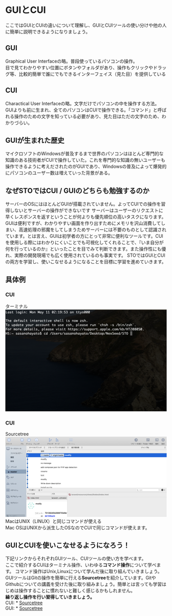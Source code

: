 # GUIとCUI
ここではGUIとCUIの違いについて理解し、GUIとCUIツールの使い分けや他の人に簡単に説明できるようになりましょう。

## GUI
Graphical User Interfaceの略。普段使っているパソコンの操作。
<br>目で見てわかりやすい位置にボタンやフォルダがあり、操作もクリックやドラッグ等、比較的簡単で誰にでもできるインターフェイス（見た目）を提供している

## CUI
Charactical User Interfaceの略。文字だけでパソコンの中を操作する方法。GUIよりも前に生まれ、全てのパソコンはCUIで操作できる。「コマンド」と呼ばれる操作のための文字を知っている必要があり、見た目はただの文字のため、わかりづらい。

## GUIが生まれた歴史
マイクロソフトのWindowsが普及するまで世界のパソコンはほとんど専門的な知識のある技術者がCUIで操作していた。これを専門的な知識の無いユーザーも操作できるように考えだされたのがGUIであり、Windowsの普及によって爆発的にパソコンのユーザー数は増えていった背景がある。

## なぜSTOではCUI / GUIのどちらも勉強するのか

サーバーのOSにはほとんどGUIが搭載されていません。よってCUIでの操作を習得しないとサーバーの操作ができないです
サーバーはユーザーのリクエストに早くレスポンスを返すということが何よりも優先順位の高いタスクになります。GUIは便利ですが、わかりやすい画面を作り出すためにメモリを沢山消費してしまい、高速処理の邪魔をしてしまうためサーバーには不要のものとして認識されています。とは言え、GUIは初学者の方にとって非常に便利なツールです。CUIを使用しる際にはわかりにくいことでも可視化してくれることで、『いま自分が何を行っているのか』といったことを目でみて判断できます。また操作性にも優れ、実際の開発現場でも広く使用されているのも事実です。
STOではGUIとCUIの両方を学習し、使いこなせるようになることを目標に学習を進めていきます。

## 具体例
### CUI
ターミナル
<br>
![ロゴ](./img/terminal.png)
<br>
### CUI
Sourcetree
<br>
![ロゴ](./img/sourcetree.png)
<br>
MacはUNIX（LINUX）と同じコマンドが使える<br>
Mac OSはUNIXから派生したOSなのでCUIで同じコマンドが使えます。

## GUIとCUIを使いこなせるようになろう！
下記リンクからそれぞれGUIツール、CUIツールの使い方を学べます。
<br>ここで紹介するCUIはターミナル操作、いわゆる**コマンド操作**について学べます。
コマンド操作はUnix,Linuxについて学んだ後に取り組んでいきましょう。
<br>GUIツールはGitの操作を簡単に行える**Sourcetree**を紹介しています。GitやGithubについての講義を受けた後に取り組みましょう。簡単とは言っても学習はじめは操作することに慣れないと難しく感じるかもしれません。
<br>**繰り返し操作を行い習得していきましょう。**<br>
CUI: * [Sourcetree](https://github.com/NexSeed00/HTML_CSS/blob/master/doc/02_css_basic.md) 
<br>
GUI: * [Sourcetree](https://github.com/NexSeed00/HTML_CSS/blob/master/doc/02_css_basic.md) 
